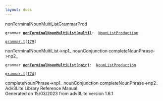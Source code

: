 ```yaml
---
layout: docs
---
```

<span class="title">nonTerminalNounMultiList</span><span class="type">GrammarProd</span>

`grammar `**[`nonTerminalNounMultiList(multi)`](../object/nonTerminalNounMultiList(multi).html)**` :   `[`NounListProduction`](../object/NounListProduction.html)

[`grammar.t`](../file/grammar.t.html)`[`[`179`](../source/grammar.t.html#179)`]`



nonTerminalNounMultiList-\>np1\_ nounConjunction
completeNounPhrase-\>np2\_  



`grammar `**[`nonTerminalNounMultiList(pair)`](../object/nonTerminalNounMultiList(pair).html)**` :   `[`NounListProduction`](../object/NounListProduction.html)

[`grammar.t`](../file/grammar.t.html)`[`[`174`](../source/grammar.t.html#174)`]`



completeNounPhrase-\>np1\_ nounConjunction completeNounPhrase-\>np2\_  
Adv3Lite Library Reference Manual  
Generated on 15/03/2023 from adv3Lite version 1.6.1


